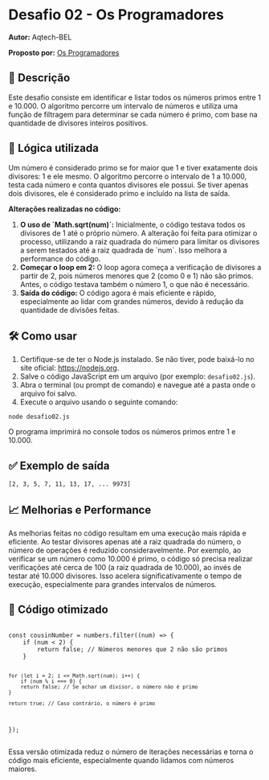 <h1>Desafio 02 - Os Programadores</h1>
<p><strong>Autor:</strong> Aqtech-BEL</p>
<p><strong>Proposto por:</strong> <a href="https://github.com/OsProgramadores" target="_blank">Os Programadores</a></p>

<h2>📌 Descrição</h2>
<p>Este desafio consiste em identificar e listar todos os números primos entre 1 e 10.000. O algoritmo percorre um intervalo de números e utiliza uma função de filtragem para determinar se cada número é primo, com base na quantidade de divisores inteiros positivos.</p>

<h2>🧠 Lógica utilizada</h2>
<p>Um número é considerado primo se for maior que 1 e tiver exatamente dois divisores: 1 e ele mesmo. O algoritmo percorre o intervalo de 1 a 10.000, testa cada número e conta quantos divisores ele possui. Se tiver apenas dois divisores, ele é considerado primo e incluído na lista de saída.</p>

<p><strong>Alterações realizadas no código:</strong></p>
<ol>
    <li><strong>O uso de `Math.sqrt(num)`:</strong> Inicialmente, o código testava todos os divisores de 1 até o próprio número. A alteração foi feita para otimizar o processo, utilizando a raiz quadrada do número para limitar os divisores a serem testados até a raiz quadrada de `num`. Isso melhora a performance do código.</li>
    <li><strong>Começar o loop em 2:</strong> O loop agora começa a verificação de divisores a partir de 2, pois números menores que 2 (como 0 e 1) não são primos. Antes, o código testava também o número 1, o que não é necessário.</li>
    <li><strong>Saída do código:</strong> O código agora é mais eficiente e rápido, especialmente ao lidar com grandes números, devido à redução da quantidade de divisões feitas.</li>
</ol>

<h2>🛠️ Como usar</h2>
<ol>
    <li>Certifique-se de ter o Node.js instalado. Se não tiver, pode baixá-lo no site oficial: <a href="https://nodejs.org" target="_blank">https://nodejs.org</a>.</li>
    <li>Salve o código JavaScript em um arquivo (por exemplo: <code>desafio02.js</code>).</li>
    <li>Abra o terminal (ou prompt de comando) e navegue até a pasta onde o arquivo foi salvo.</li>
    <li>Execute o arquivo usando o seguinte comando:</li>
</ol>
<pre><code>node desafio02.js</code></pre>
<p>O programa imprimirá no console todos os números primos entre 1 e 10.000.</p>

<h2>✅ Exemplo de saída</h2>
<pre><code>[2, 3, 5, 7, 11, 13, 17, ... 9973]</code></pre>

<h2>📈 Melhorias e Performance</h2>
<p>As melhorias feitas no código resultam em uma execução mais rápida e eficiente. Ao testar divisores apenas até a raiz quadrada do número, o número de operações é reduzido consideravelmente. Por exemplo, ao verificar se um número como 10.000 é primo, o código só precisa realizar verificações até cerca de 100 (a raiz quadrada de 10.000), ao invés de testar até 10.000 divisores. Isso acelera significativamente o tempo de execução, especialmente para grandes intervalos de números.</p>

<h2>🔧 Código otimizado</h2>
<pre><code>
const cousinNumber = numbers.filter((num) => {
    if (num < 2) {
        return false; // Números menores que 2 não são primos
    }

    for (let i = 2; i <= Math.sqrt(num); i++) {
        if (num % i === 0) {
        return false; // Se achar um divisor, o número não é primo
    }

    return true; // Caso contrário, o número é primo
});
</code></pre>

<p>Essa versão otimizada reduz o número de iterações necessárias e torna o código mais eficiente, especialmente quando lidamos com números maiores.</p>
